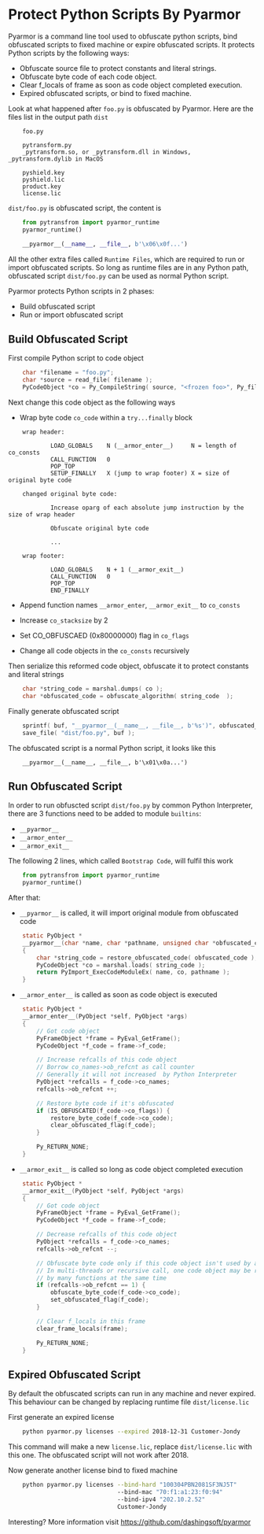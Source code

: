 # Protect Python Scripts By Pyarmor

Pyarmor is a command line tool used to obfuscate python scripts, bind
obfuscated scripts to fixed machine or expire obfuscated scripts. It
protects Python scripts by the following ways:

* Obfuscate source file to protect constants and literal strings.
* Obfuscate byte code of each code object.
* Clear f_locals of frame as soon as code object completed execution.
* Expired obfuscated scripts, or bind to fixed machine.

Look at what happened after `foo.py` is obfuscated by Pyarmor. Here
are the files list in the output path `dist`

```
    foo.py

    pytransform.py
    _pytransform.so, or _pytransform.dll in Windows, _pytransform.dylib in MacOS

    pyshield.key
    pyshield.lic
    product.key
    license.lic

```

`dist/foo.py` is obfuscated script, the content is

``` python
    from pytransfrom import pyarmor_runtime
    pyarmor_runtime()

    __pyarmor__(__name__, __file__, b'\x06\x0f...')

```

All the other extra files called `Runtime Files`, which are required to run or
import obfuscated scripts. So long as runtime files are in any Python path,
obfuscated script `dist/foo.py` can be used as normal Python script.

Pyarmor protects Python scripts in 2 phases:

* Build obfuscated script
* Run or import obfuscated script

## Build Obfuscated Script

First compile Python script to code object

``` c
    char *filename = "foo.py";
    char *source = read_file( filename );
    PyCodeObject *co = Py_CompileString( source, "<frozen foo>", Py_file_input );

```

Next change this code object as the following ways

* Wrap byte code `co_code` within a `try...finally` block

```
    wrap header:

            LOAD_GLOBALS    N (__armor_enter__)     N = length of co_consts
            CALL_FUNCTION   0
            POP_TOP
            SETUP_FINALLY   X (jump to wrap footer) X = size of original byte code

    changed original byte code:

            Increase oparg of each absolute jump instruction by the size of wrap header

            Obfuscate original byte code

            ...

    wrap footer:

            LOAD_GLOBALS    N + 1 (__armor_exit__)
            CALL_FUNCTION   0
            POP_TOP
            END_FINALLY

```

* Append function names `__armor_enter`, `__armor_exit__` to `co_consts`

* Increase `co_stacksize` by 2

* Set CO_OBFUSCAED (0x80000000) flag in `co_flags`

* Change all code objects in the `co_consts` recursively

Then serialize this reformed code object, obfuscate it to protect constants and literal strings

``` c
    char *string_code = marshal.dumps( co );
    char *obfuscated_code = obfuscate_algorithm( string_code  );

```

Finally generate obfuscated script

``` c
    sprintf( buf, "__pyarmor__(__name__, __file__, b'%s')", obfuscated_code );
    save_file( "dist/foo.py", buf );

```

The obfuscated script is a normal Python script, it looks like this

```
    __pyarmor__(__name__, __file__, b'\x01\x0a...')

```

## Run Obfuscated Script

In order to run obfuscted script `dist/foo.py` by common Python Interpreter,
there are 3 functions need to be added to module `builtins`:

* `__pyarmor__`
* `__armor_enter__`
* `__armor_exit__`

The following 2 lines, which called `Bootstrap Code`, will fulfil this work

``` python
    from pytransfrom import pyarmor_runtime
    pyarmor_runtime()

```

After that:

* `__pyarmor__` is called, it will import original module from obfuscated code

```c
    static PyObject *
    __pyarmor__(char *name, char *pathname, unsigned char *obfuscated_code)
    {
        char *string_code = restore_obfuscated_code( obfuscated_code );
        PyCodeObject *co = marshal.loads( string_code );
        return PyImport_ExecCodeModuleEx( name, co, pathname );
    }
```

* `__armor_enter__` is called as soon as code object is executed

``` c
    static PyObject *
    __armor_enter__(PyObject *self, PyObject *args)
    {
        // Got code object
        PyFrameObject *frame = PyEval_GetFrame();
        PyCodeObject *f_code = frame->f_code;

        // Increase refcalls of this code object
        // Borrow co_names->ob_refcnt as call counter
        // Generally it will not increased  by Python Interpreter
        PyObject *refcalls = f_code->co_names;
        refcalls->ob_refcnt ++;

        // Restore byte code if it's obfuscated
        if (IS_OBFUSCATED(f_code->co_flags)) {
            restore_byte_code(f_code->co_code);
            clear_obfuscated_flag(f_code);
        }

        Py_RETURN_NONE;
    }

```

* `__armor_exit__` is called so long as code object completed execution

``` c
    static PyObject *
    __armor_exit__(PyObject *self, PyObject *args)
    {
        // Got code object
        PyFrameObject *frame = PyEval_GetFrame();
        PyCodeObject *f_code = frame->f_code;

        // Decrease refcalls of this code object
        PyObject *refcalls = f_code->co_names;
        refcalls->ob_refcnt --;

        // Obfuscate byte code only if this code object isn't used by any function
        // In multi-threads or recursive call, one code object may be referened
        // by many functions at the same time
        if (refcalls->ob_refcnt == 1) {
            obfuscate_byte_code(f_code->co_code);
            set_obfuscated_flag(f_code);
        }

        // Clear f_locals in this frame
        clear_frame_locals(frame);

        Py_RETURN_NONE;
    }

```

## Expired Obfuscated Script

By default the obfuscated scripts can run in any machine and never expired. This
behaviour can be changed by replacing runtime file `dist/license.lic`

First generate an expired license

``` bash
    python pyarmor.py licenses --expired 2018-12-31 Customer-Jondy

```

This command will make a new `license.lic`, replace `dist/license.lic`
with this one. The obfuscated script will not work after 2018.

Now generate another license bind to fixed machine

``` bash
    python pyarmor.py licenses --bind-hard "100304PBN2081SF3NJ5T"
                               --bind-mac "70:f1:a1:23:f0:94"
                               --bind-ipv4 "202.10.2.52"
                               Customer-Jondy
```

Interesting? More information visit https://github.com/dashingsoft/pyarmor
